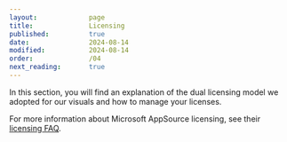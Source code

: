 ```yaml
---
layout:             page
title:              Licensing
published:          true
date:               2024-08-14
modified:           2024-08-14
order:              /04
next_reading:       true
---
```


<todo visible>In this section, you will find an explanation of the dual licensing model we adopted for our visuals and how to manage your licenses.</todo>

For more information about Microsoft AppSource licensing, see their [licensing FAQ](https://learn.microsoft.com/en-us/power-bi/developer/visuals/licensing-faq).